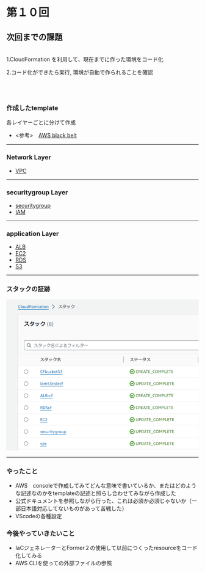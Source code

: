 # 第１０回
## 次回までの課題
<br>
1.CloudFormation を利用して、現在までに作った環境をコード化

<br>

2.コード化ができたら実行, 環境が自動で作られることを確認

<br>
<br>




### 作成したtemplate

各レイヤーごとに分けて作成

* <参考>　[AWS black belt](https://www.slideshare.net/AmazonWebServicesJapan/20200826-aws-black-belt-online-seminar-aws-cloudformation-238501102)
  
* * *

### Network Layer

* [VPC](cloudfomation/net/NET.yml)
  
* * *



### securitygroup Layer

* [securitygroup](cloudfomation/security/securitygroupLayer.yml)
* [IAM](cloudfomation/security/Iam.yml)

* * *


### application Layer

* [ALB](cloudfomation/app/ALB.yml)
* [EC2](cloudfomation/app/EC2.yml)
* [RDS](cloudfomation/app/RDS.yml)
* [S3](cloudfomation/app/S3.yml)


* * * 

### スタックの証跡


![sutakku](image/lec10image/stack.png)

* * *
### やったこと


* AWS　consoleで作成してみてどんな意味で書いているか、またはどのような記述なのかをtemplateの記述と照らし合わせてみながら作成した
* 公式ドキュメントを参照しながら行った、これは必須か必須じゃないか（一部日本語対応してないものがあって苦戦した）
* VScodeの各種設定
  
### 今後やっていきたいこと

* IaCジェネレーターとFormer２の使用して以前につくったresourceをコード化してみる
* AWS CLIを使っての外部ファイルの参照

